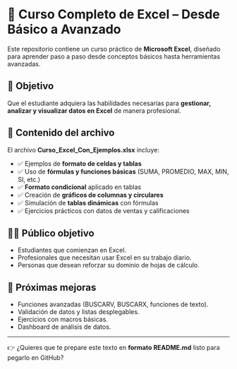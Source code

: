 

# 📘 Curso Completo de Excel – Desde Básico a Avanzado

Este repositorio contiene un curso práctico de **Microsoft Excel**, diseñado para aprender paso a paso desde conceptos básicos hasta herramientas avanzadas.

## 🎯 Objetivo

Que el estudiante adquiera las habilidades necesarias para **gestionar, analizar y visualizar datos en Excel** de manera profesional.

## 📂 Contenido del archivo

El archivo **Curso\_Excel\_Con\_Ejemplos.xlsx** incluye:

* ✅ Ejemplos de **formato de celdas y tablas**
* ✅ Uso de **fórmulas y funciones básicas** (SUMA, PROMEDIO, MAX, MIN, SI, etc.)
* ✅ **Formato condicional** aplicado en tablas
* ✅ Creación de **gráficos de columnas y circulares**
* ✅ Simulación de **tablas dinámicas** con fórmulas
* ✅ Ejercicios prácticos con datos de ventas y calificaciones

## 🧑‍💻 Público objetivo

* Estudiantes que comienzan en Excel.
* Profesionales que necesitan usar Excel en su trabajo diario.
* Personas que desean reforzar su dominio de hojas de cálculo.

## 🚀 Próximas mejoras

* Funciones avanzadas (BUSCARV, BUSCARX, funciones de texto).
* Validación de datos y listas desplegables.
* Ejercicios con macros básicas.
* Dashboard de análisis de datos.

---

👉 ¿Quieres que te prepare este texto en **formato README.md** listo para pegarlo en GitHub?
